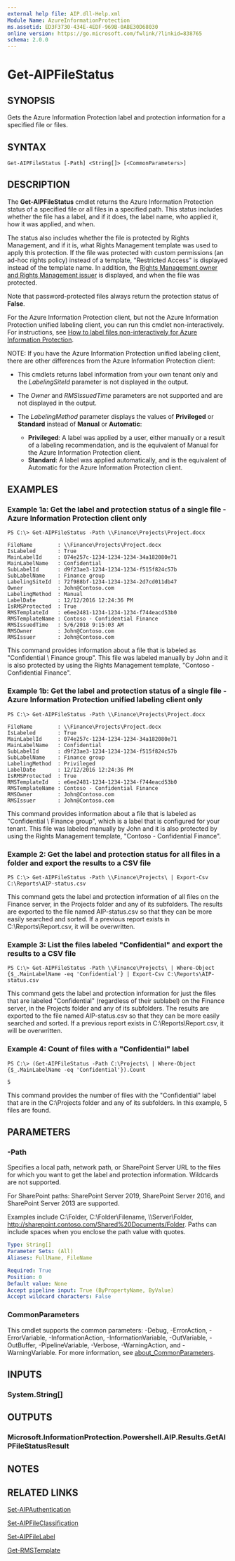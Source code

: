 ```yaml
---
external help file: AIP.dll-Help.xml
Module Name: AzureInformationProtection
ms.assetid: ED3F3730-434E-4EDF-969B-0ABE30D68030
online version: https://go.microsoft.com/fwlink/?linkid=838765
schema: 2.0.0
---
```


# Get-AIPFileStatus

## SYNOPSIS
Gets the Azure Information Protection label and protection information for a specified file or files.

## SYNTAX

```
Get-AIPFileStatus [-Path] <String[]> [<CommonParameters>]
```

## DESCRIPTION
The **Get-AIPFileStatus** cmdlet returns the Azure Information Protection status of a specified file or all files in a specified path. This status includes whether the file has a label, and if it does, the label name, who applied it, how it was applied, and when. 

The status also includes whether the file is protected by Rights Management, and if it is, what Rights Management template was used to apply this protection. If the file was protected with custom permissions (an ad-hoc rights policy) instead of a template, "Restricted Access" is displayed instead of the template name. In addition, the [Rights Management owner and Rights Management issuer](https://docs.microsoft.com/information-protection/configure-usage-rights#rights-management-issuer-and-rights-management-owner) is displayed, and when the file was protected.

Note that password-protected files always return the protection status of **False**.

For the Azure Information Protection client, but not the Azure Information Protection unified labeling client, you can run this cmdlet non-interactively. For instructions, see [How to label files non-interactively for Azure Information Protection](https://docs.microsoft.com/information-protection/rms-client/client-admin-guide-powershell#how-to-label-files-non-interactively-for-azure-information-protection).

NOTE: If you have the Azure Information Protection unified labeling client, there are other differences from the Azure Information Protection client:

- This cmdlets returns label information from your own tenant only and the *LabelingSiteId* parameter is not displayed in the output.

- The *Owner* and *RMSIssuedTime* parameters are not supported and are not displayed in the output.

- The *LabelingMethod* parameter displays the values of **Privileged** or **Standard** instead of **Manual** or **Automatic**:
    
    - **Privileged**: A label was applied by a user, either manually or a result of a labeling recommendation, and is the equivalent of Manual for the Azure Information Protection client.
    - **Standard**: A label was applied automatically, and is the equivalent of Automatic for the Azure Information Protection client.

## EXAMPLES

### Example 1a: Get the label and protection status of a single file - Azure Information Protection client only

```
PS C:\> Get-AIPFileStatus -Path \\Finance\Projects\Project.docx

FileName        : \\Finance\Projects\Project.docx
IsLabeled       : True
MainLabelId     : 074e257c-1234-1234-1234-34a182080e71
MainLabelName   : Confidential
SubLabelId      : d9f23ae3-1234-1234-1234-f515f824c57b
SubLabelName    : Finance group
LabelingSiteId  : 72f988bf-1234-1234-1234-2d7cd011db47
Owner           : John@Contoso.com
LabelingMethod  : Manual
LabelDate       : 12/12/2016 12:24:36 PM
IsRMSProtected  : True
RMSTemplateId   : e6ee2481-1234-1234-1234-f744eacd53b0
RMSTemplateName : Contoso - Confidential Finance
RMSIssuedTime   : 5/6/2018 9:15:03 AM
RMSOwner        : John@Contoso.com
RMSIssuer       : John@Contoso.com
```

This command provides information about a file that is labeled as "Confidential \ Finance group". This file was labeled manually by John and it is also protected by using the Rights Management template, "Contoso - Confidential Finance". 

### Example 1b: Get the label and protection status of a single file - Azure Information Protection unified labeling client only

```
PS C:\> Get-AIPFileStatus -Path \\Finance\Projects\Project.docx

FileName        : \\Finance\Projects\Project.docx
IsLabeled       : True
MainLabelId     : 074e257c-1234-1234-1234-34a182080e71
MainLabelName   : Confidential
SubLabelId      : d9f23ae3-1234-1234-1234-f515f824c57b
SubLabelName    : Finance group
LabelingMethod  : Privileged
LabelDate       : 12/12/2016 12:24:36 PM
IsRMSProtected  : True
RMSTemplateId   : e6ee2481-1234-1234-1234-f744eacd53b0
RMSTemplateName : Contoso - Confidential Finance
RMSOwner        : John@Contoso.com
RMSIssuer       : John@Contoso.com
```

This command provides information about a file that is labeled as "Confidential \ Finance group", which is a label that is configured for your tenant. This file was labeled manually by John and it is also protected by using the Rights Management template, "Contoso - Confidential Finance". 

### Example 2: Get the label and protection status for all files in a  folder and export the results to a CSV file
```
PS C:\> Get-AIPFileStatus -Path \\Finance\Projects\ | Export-Csv C:\Reports\AIP-status.csv
```

This command gets the label and protection information of all files on the Finance server, in the Projects folder and any of its subfolders. The results are exported to the file named AIP-status.csv so that they can be more easily searched and sorted. If a previous report exists in C:\Reports\Report.csv, it will be overwritten.

### Example 3: List the files labeled "Confidential" and export the results to a CSV file
```
PS C:\> Get-AIPFileStatus -Path \\Finance\Projects\ | Where-Object {$_.MainLabelName -eq 'Confidential'} | Export-Csv C:\Reports\AIP-status.csv
```

This command gets the label and protection information for just the files that are labeled "Confidential" (regardless of their sublabel) on the Finance server, in the Projects folder and any of its subfolders. The results are exported to the file named AIP-status.csv so that they can be more easily searched and sorted. If a previous report exists in C:\Reports\Report.csv, it will be overwritten.

### Example 4: Count of files with a "Confidential" label
```
PS C:\> (Get-AIPFileStatus -Path C:\Projects\ | Where-Object {$_.MainLabelName -eq 'Confidential'}).Count

5
```

This command provides the number of files with the "Confidential" label that are in the C:\Projects folder and any of its subfolders. In this example, 5 files are found.

## PARAMETERS

### -Path
Specifies a local path, network path, or SharePoint Server URL to the files for which you want to get the label and protection information. Wildcards are not supported.

For SharePoint paths: SharePoint Server 2019, SharePoint Server 2016, and SharePoint Server 2013 are supported.

Examples include C:\Folder\, C:\Folder\Filename, \\\Server\Folder, http://sharepoint.contoso.com/Shared%20Documents/Folder. Paths can include spaces when you enclose the path value with quotes.

```yaml
Type: String[]
Parameter Sets: (All)
Aliases: FullName, FileName

Required: True
Position: 0
Default value: None
Accept pipeline input: True (ByPropertyName, ByValue)
Accept wildcard characters: False
```

### CommonParameters
This cmdlet supports the common parameters: -Debug, -ErrorAction, -ErrorVariable, -InformationAction, -InformationVariable, -OutVariable, -OutBuffer, -PipelineVariable, -Verbose, -WarningAction, and -WarningVariable. For more information, see [about_CommonParameters](https://go.microsoft.com/fwlink/?LinkID=113216).

## INPUTS

### System.String[]

## OUTPUTS

### Microsoft.InformationProtection.Powershell.AIP.Results.GetAIPFileStatusResult

## NOTES

## RELATED LINKS

[Set-AIPAuthentication](./Set-AIPAuthentication.md)

[Set-AIPFileClassification](./Set-AIPFileClassification.md)

[Set-AIPFileLabel](./Set-AIPFileLabel.md)

[Get-RMSTemplate](./Get-RMSTemplate.md)

